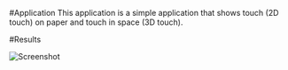 
#Application
This application is a simple application that shows touch (2D touch) on paper and touch in space (3D touch).

#Results

![Screenshot](https://github.com/potioc/Papart-examples/blob/master/papart-examples/DepthCamera/TouchScreen/kinectwithgui.png)
